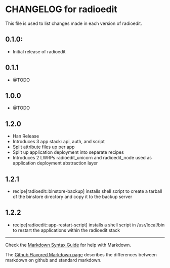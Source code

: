 # CHANGELOG for radioedit

This file is used to list changes made in each version of radioedit.

## 0.1.0:

* Initial release of radioedit

## 0.1.1

* @TODO

## 1.0.0

* @TODO

## 1.2.0

* Han Release
* Introduces 3 app stack: api, auth, and script
* Split attribute files up per app
* Split up application deployment into separate recipes
* Introduces 2 LWRPs radioedit_unicorn and radioedit_node used as application deployment abstraction layer

## 1.2.1

* recipe[radioedit::binstore-backup] installs shell script to create a tarball of the binstore directory and copy it to the backup server

## 1.2.2

* recipe[radioedit::app-restart-script] installs a shell script in /usr/local/bin to restart the applications within the radioedit stack

- - -
Check the [Markdown Syntax Guide](http://daringfireball.net/projects/markdown/syntax) for help with Markdown.

The [Github Flavored Markdown page](http://github.github.com/github-flavored-markdown/) describes the differences between markdown on github and standard markdown.
